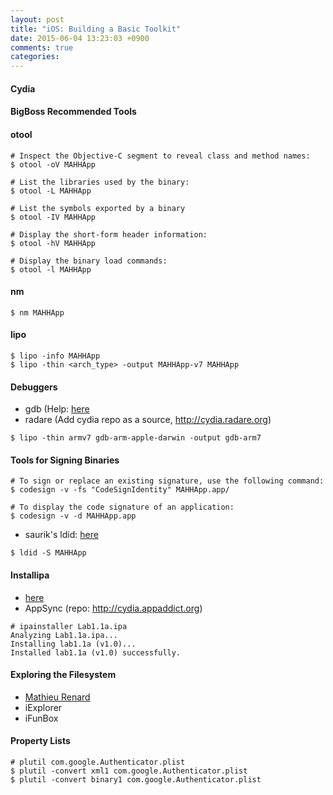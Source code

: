 ```yaml
---
layout: post
title: "iOS: Building a Basic Toolkit"
date: 2015-06-04 13:23:03 +0900
comments: true
categories: 
---
```


#### Cydia
#### BigBoss Recommended Tools
#### otool

```
# Inspect the Objective-C segment to reveal class and method names:
$ otool -oV MAHHApp

# List the libraries used by the binary:
$ otool -L MAHHApp

# List the symbols exported by a binary
$ otool -IV MAHHApp

# Display the short-form header information:
$ otool -hV MAHHApp

# Display the binary load commands:
$ otool -l MAHHApp
```

#### nm

```
$ nm MAHHApp
```

#### lipo

```
$ lipo -info MAHHApp
$ lipo -thin <arch_type> -output MAHHApp-v7 MAHHApp
```

#### Debuggers

* gdb (Help: [here](http://www.pod2g.org/2012/02/working-gnu-debugger-on-ios-43.html)
* radare (Add cydia repo as a source, http://cydia.radare.org)

```
$ lipo -thin armv7 gdb-arm-apple-darwin -output gdb-arm7
```

#### Tools for Signing Binaries

```
# To sign or replace an existing signature, use the following command:
$ codesign -v -fs "CodeSignIdentity" MAHHApp.app/

# To display the code signature of an application:
$ codesign -v -d MAHHApp.app
```

* saurik's ldid: [here](http://www.saurik.com/id/8)

```
$ ldid -S MAHHApp
```

#### Installipa

* [here](https://github.com/autopear/ipainstaller)
* AppSync (repo: http://cydia.appaddict.org)

```
# ipainstaller Lab1.1a.ipa
Analyzing Lab1.1a.ipa...
Installing lab1.1a (v1.0)...
Installed lab1.1a (v1.0) successfully.
```

#### Exploring the Filesystem

* [Mathieu Renard](http://2013.hackitoergosum.org/presentations/Day3-04.Hacking%20apple%20accessories%20to%20pown%20iDevices%20%E2%80%93%20Wake%20up%20Neo!%20Your%20phone%20got%20pwnd%20!%20by%20Mathieu%20GoToHack%20RENARD.pdf)
* iExplorer
* iFunBox

#### Property Lists

```
# plutil com.google.Authenticator.plist
$ plutil -convert xml1 com.google.Authenticator.plist
$ plutil -convert binary1 com.google.Authenticator.plist
```
